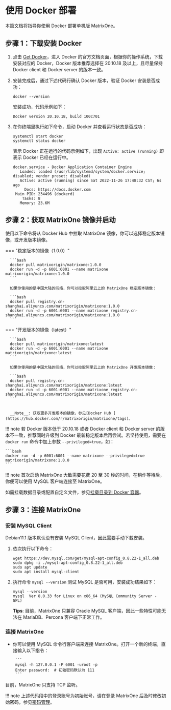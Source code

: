 # **使用 Docker 部署**

本篇文档将指导你使用 Docker 部署单机版 MatrixOne。

## 步骤 1：下载安装 Docker

1. 点击 <a href="https://docs.docker.com/get-docker/" target="_blank">Get Docker</a>，进入 Docker 的官方文档页面，根据你的操作系统，下载安装对应的 Docker，Docker 版本推荐选择在 20.10.18 及以上，且尽量保持 Docker client 和 Docker server 的版本一致。

2. 安装完成后，通过下述代码行确认 Docker 版本，验证 Docker 安装是否成功：

    ```
    docker --version
    ```

    安装成功，代码示例如下：

    ```
    Docker version 20.10.18, build 100c701
    ```

3. 在你终端里执行如下命令，启动 Docker 并查看运行状态是否成功：

    ```
    systemctl start docker
    systemctl status docker
    ```

    表示 Docker 正在运行的代码示例如下，出现 `Active: active (running)` 即表示 Docker 已经在运行中。

    ```
    docker.service - Docker Application Container Engine
       Loaded: loaded (/usr/lib/systemd/system/docker.service; disabled; vendor preset: disabled)
       Active: active (running) since Sat 2022-11-26 17:48:32 CST; 6s ago
         Docs: https://docs.docker.com
     Main PID: 234496 (dockerd)
        Tasks: 8
       Memory: 23.6M
    ```

## 步骤 2：获取 MatrixOne 镜像并启动

使用以下命令将从 Docker Hub 中拉取 MatrixOne 镜像，你可以选择稳定版本镜像，或开发版本镜像。

=== "稳定版本的镜像（1.0.0）"

      ```bash
      docker pull matrixorigin/matrixone:1.0.0
      docker run -d -p 6001:6001 --name matrixone matrixorigin/matrixone:1.0.0
      ```

      如果你使用的是中国大陆的网络，你可以拉取阿里云上的 MatrixOne 稳定版本镜像：

      ```bash
      docker pull registry.cn-shanghai.aliyuncs.com/matrixorigin/matrixone:1.0.0
      docker run -d -p 6001:6001 --name matrixone registry.cn-shanghai.aliyuncs.com/matrixorigin/matrixone:1.0.0
      ```

=== "开发版本的镜像（latest）"

      ```bash
      docker pull matrixorigin/matrixone:latest
      docker run -d -p 6001:6001 --name matrixone matrixorigin/matrixone:latest
      ```

      如果你使用的是中国大陆的网络，你可以拉取阿里云上的 MatrixOne 开发版本镜像：

      ```bash
      docker pull registry.cn-shanghai.aliyuncs.com/matrixorigin/matrixone:latest
      docker run -d -p 6001:6001 --name matrixone registry.cn-shanghai.aliyuncs.com/matrixorigin/matrixone:latest
      ```


      __Note__: 获取更多开发版本的镜像，参见[Docker Hub ](https://hub.docker.com/r/matrixorigin/matrixone/tags)。

!!! note
    若 Docker 版本低于 20.10.18 或者 Docker client 和 Docker server 的版本不一致，推荐同时升级到 Docker 最新稳定版本后再尝试。若坚持使用，需要在 ```docker run``` 命令中加上参数 ```--privileged=true```，如：

    ```bash
    docker run -d -p 6001:6001 --name matrixone --privileged=true matrixorigin/matrixone:1.0.0
    ```

!!! note
    首次启动 MatrixOne 大致需要花费 20 至 30 秒的时间，在稍作等待后，你便可以使用 MySQL 客户端连接至 MatrixOne。

如需挂载数据目录或配置自定义文件，参见[挂载目录到 Docker 容器](../../Maintain/mount-data-by-docker.md)。

## 步骤 3：连接 MatrixOne

### 安装 MySQL Client

Debian11.1 版本默认没有安装 MySQL Client，因此需要手动下载安装。

1. 依次执行以下命令：

    ```
    wget https://dev.mysql.com/get/mysql-apt-config_0.8.22-1_all.deb
    sudo dpkg -i ./mysql-apt-config_0.8.22-1_all.deb
    sudo apt update
    sudo apt install mysql-client
    ```

2. 执行命令 `mysql --version` 测试 MySQL 是否可用，安装成功结果如下：

    ```
    mysql --version
    mysql  Ver 8.0.33 for Linux on x86_64 (MySQL Community Server - GPL)
    ```

    __Tips__: 目前，MatrixOne 只兼容 Oracle MySQL 客户端，因此一些特性可能无法在 MariaDB、Percona 客户端下正常工作。

### 连接 MatrixOne

- 你可以使用 MySQL 命令行客户端来连接 MatrixOne。打开一个新的终端，直接输入以下指令：

       ```
       mysql -h 127.0.0.1 -P 6001 -uroot -p
       Enter password:  # 初始密码默认为 111
       ```

目前，MatrixOne 只支持 TCP 监听。

!!! note
    上述代码段中的登录账号为初始账号，请在登录 MatrixOne 后及时修改初始密码，参见[密码管理](../../Security/password-mgmt.md)。
